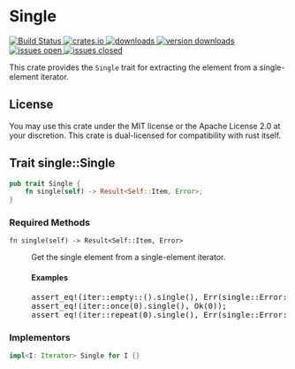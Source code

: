 # Single
[ ![Build Status](https://img.shields.io/travis/CAD97/rust-single.svg)
](https://travis-ci.org/CAD97/rust-single)
[ ![crates.io](https://img.shields.io/crates/v/single.svg)
](https://crates.io/crates/single)
[ ![downloads](https://img.shields.io/crates/d/single.svg)
](https://crates.io/crates/single)
[ ![version downloads](https://img.shields.io/crates/dv/single.svg)
](https://crates.io/crates/single)
[ ![issues open](https://img.shields.io/github/issues/CAD97/rust-single.svg)
](https://github.com/CAD97/rust-single/issues)
[ ![issues closed](https://img.shields.io/github/issues-closed/CAD97/rust-single.svg)
](https://github.com/CAD97/rust-single/issues?q=is%3Aissue%20is%3Aclosed)

This crate provides the `Single` trait for extracting the element from a single-element iterator.

## License

You may use this crate under the MIT license or the Apache License 2.0 at your discretion.
This crate is dual-licensed for compatibility with rust itself.

## Trait single::Single

```rust
pub trait Single {
    fn single(self) -> Result<Self::Item, Error>;
}
```

### Required Methods

<dl>
  <dt><code>fn single(self) -> Result&lt;Self::Item, Error&gt;</code>
  <dd>
    <p>Get the single element from a single-element iterator.
    <h4>Examples</h4>
    <pre>
assert_eq!(iter::empty::<i32>().single(), Err(single::Error::NoElements));
assert_eq!(iter::once(0).single(), Ok(0));
assert_eq!(iter::repeat(0).single(), Err(single::Error::MultipleElements));
</dl>

### Implementors

```rust
impl<I: Iterator> Single for I {}
```
